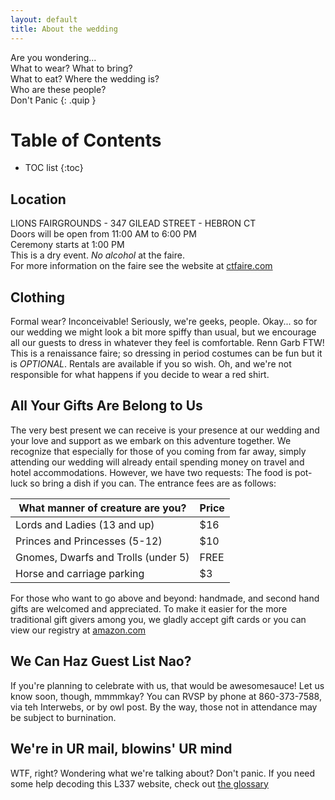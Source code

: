 ```yaml
--- 
layout: default
title: About the wedding
--- 
```

Are you wondering...  
What to wear? What to bring?  
What to eat? Where the wedding is?  
Who are these people?  
Don't Panic
{: .quip }

# Table of Contents

* TOC list
{:toc}

## Location
LIONS FAIRGROUNDS - 347 GILEAD STREET - HEBRON CT  
Doors will be open from 11:00 AM to 6:00 PM  
Ceremony starts at 1:00 PM  
This is a dry event. *No alcohol* at the faire.  
For more information on the faire see the website at
[ctfaire.com](http://ctfaire.com)

<script src="http://www.gmodules.com/ig/ifr?url=http://hosting.gmodules.com/ig/gadgets/file/114281111391296844949/driving-directions.xml&amp;up_fromLocation=&amp;up_myLocations=347%20Gilead%20Street%2C%20Hebron%2C%20CT&amp;up_defaultDirectionsType=&amp;up_autoExpand=&amp;synd=open&amp;w=475&amp;h=55&amp;title=Directions+to+the+Faire&amp;brand=light&amp;lang=en&amp;country=US&amp;border=%23ffffff%7C3px%2C1px+solid+%23999999&amp;output=js"> </script>

## Clothing
Formal wear? Inconceivable! Seriously, we're geeks, people. Okay... so for our
wedding we might look a bit more spiffy than usual, but we encourage all our
guests to dress in whatever they feel is comfortable. Renn Garb FTW! This is a
renaissance faire; so dressing in period costumes can be fun but it is
_OPTIONAL_. Rentals are available if you so wish. Oh, and we're not responsible
for what happens if you decide to wear a red shirt.

## All Your Gifts Are Belong to Us
The very best present we can receive is your presence at our wedding and your
love and support as we embark on this adventure together. We recognize that
especially for those of you coming from far away, simply attending our wedding
will already entail spending money on travel and hotel accommodations. However,
we have two requests: The food is pot-luck so bring a dish if you can. The
entrance fees are as follows:

What manner of creature are you?    | Price |
------------------------------------|-------|
Lords and Ladies (13 and up)        | $16   |
Princes and Princesses (5-12)       | $10   |
Gnomes, Dwarfs and Trolls (under 5) | FREE  |
Horse and carriage parking          | $3    |

For those who want to go above and beyond: handmade, and second hand gifts are
welcomed and appreciated. To make it easier for the more traditional gift
givers among you, we gladly accept gift cards or you can view our registry at
[amazon.com](http://amazon.com)

## We Can Haz Guest List Nao?
If you're planning to celebrate with us, that would be awesomesauce! Let us
know soon, though, mmmmkay? You can RVSP by phone at 860-373-7588, via teh
Interwebs, or by owl post. By the way, those not in attendance may be subject
to burnination.

## We're in UR mail, blowins' UR mind
WTF, right? Wondering what we're talking about? Don't panic. If you need some
help decoding this L337 website, check out [the glossary](/glossary.html)

